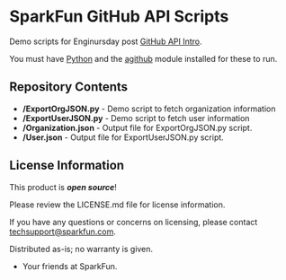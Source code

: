 SparkFun GitHub API Scripts
============================

Demo scripts for Enginursday post [GitHub API Intro](https://www.sparkfun.com/news/1913). 

You must have [Python](https://www.python.org/) and the [agithub](https://github.com/jpaugh/agithub) module installed for these to run.

Repository Contents
-------------------
* **/ExportOrgJSON.py** - Demo script to fetch organization information 
* **/ExportUserJSON.py** - Demo script to fetch user information
* **/Organization.json** - Output file for ExportOrgJSON.py script.
* **/User.json** - Output file for ExportUserJSON.py script.

License Information
-------------------

This product is _**open source**_! 

Please review the LICENSE.md file for license information. 

If you have any questions or concerns on licensing, please contact techsupport@sparkfun.com.

Distributed as-is; no warranty is given.

- Your friends at SparkFun.